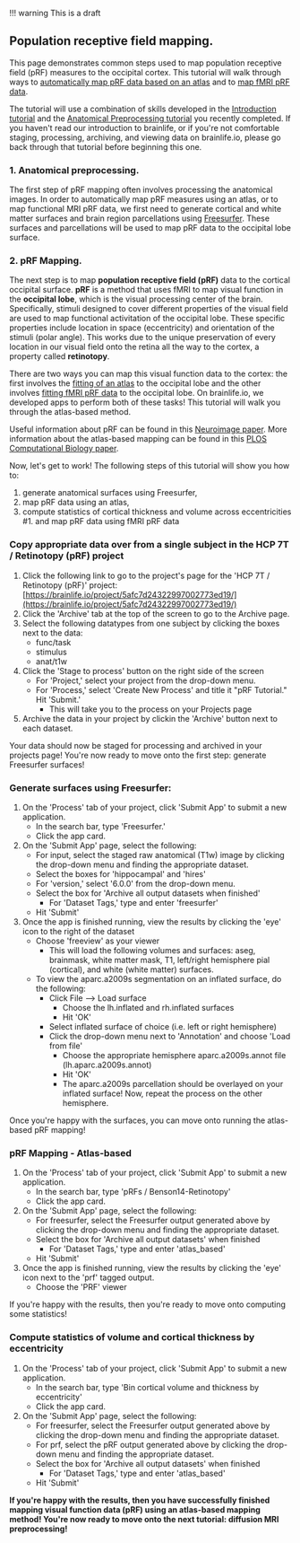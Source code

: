 !!! warning
    This is a draft

## Population receptive field mapping.

This page demonstrates common steps used to map population receptive field (pRF) measures to the occipital cortex. This tutorial will walk through ways to [automatically map pRF data based on an atlas](https://brainlife.io/app/5cc4cd3f4ed9df00317f621d) and to [map fMRI pRF data](https://brainlife.io/app/5afc9831322997002773ed1c).

The tutorial will use a combination of skills developed in the [Introduction tutorial](https://brainlife.io/docs/tutorial/introduction-to-brainlife/) and the [Anatomical Preprocessing tutorial](https://brainlife.io/docs/tutorial/t1w-preprocessing/) you recently completed. If you haven't read our introduction to brainlife, or if you're not comfortable staging, processing, archiving, and viewing data on brainlife.io, please go back through that tutorial before beginning this one.

### 1. Anatomical preprocessing.

The first step of pRF mapping often involves processing the anatomical images. In order to automatically map pRF measures using an atlas, or to map functional MRI pRF data, we first need to generate cortical and white matter surfaces and brain region parcellations using [Freesurfer](https://brainlife.io/app/58c56d92e13a50849b258801). These surfaces and parcellations will be used to map pRF data to the occipital lobe surface.

### 2. pRF Mapping.

The next step is to map **population receptive field (pRF)** data to the cortical occipital surface. **pRF** is a method that uses fMRI to map visual function in the **occipital lobe**, which is the visual processing center of the brain. Specifically, stimuli designed to cover different properties of the visual field are used to map functional activitation of the occipital lobe. These specific properties include location in space (eccentricity) and orientation of the stimuli (polar angle). This works due to the unique preservation of every location in our visual field onto the retina all the way to the cortex, a property called **retinotopy**.

There are two ways you can map this visual function data to the cortex: the first involves the [fitting of an atlas](https://brainlife.io/app/5cc4cd3f4ed9df00317f621d) to the occipital lobe and the other involves [fitting fMRI pRF data](https://brainlife.io/app/5afc9831322997002773ed1c) to the occipital lobe. On brainlife.io, we developed apps to perform both of these tasks! This tutorial will walk you through the atlas-based method.

Useful information about pRF can be found in this [Neuroimage paper](https://pubmed.ncbi.nlm.nih.gov/17977024/). More information about the atlas-based mapping can be found in this [PLOS Computational Biology paper](https://journals.plos.org/ploscompbiol/article?id=10.1371/journal.pcbi.1003538). 

Now, let's get to work! The following steps of this tutorial will show you how to:

1. generate anatomical surfaces using Freesurfer, 
1. map pRF data using an atlas,
1. compute statistics of cortical thickness and volume across eccentricities
#1. and map pRF data using fMRI pRF data

### Copy appropriate data over from a single subject in the HCP 7T / Retinotopy (pRF) project

1. Click the following link to go to the project's page for the 'HCP 7T / Retinotopy (pRF)' project: [https://brainlife.io/project/5afc7d24322997002773ed19/](https://brainlife.io/project/5afc7d24322997002773ed19/)
1. Click the 'Archive' tab at the top of the screen to go to the Archive page.
1. Select the following datatypes from one subject by clicking the boxes next to the data:
    * func/task
    * stimulus
    * anat/t1w
1. Click the 'Stage to process' button on the right side of the screen
    * For 'Project,' select your project from the drop-down menu.
    * For 'Process,' select 'Create New Process' and title it "pRF Tutorial." Hit 'Submit.'
        * This will take you to the process on your Projects page
1. Archive the data in your project by clickin the 'Archive' button next to each dataset.

Your data should now be staged for processing and archived in your projects page! You're now ready to move onto the first step: generate Freesurfer surfaces!

### Generate surfaces using Freesurfer:

1. On the 'Process' tab of your project, click 'Submit App' to submit a new application.
    * In the search bar, type 'Freesurfer.'
    * Click the app card.
1. On the 'Submit App' page, select the following:
    * For input, select the staged raw anatomical (T1w) image by clicking the drop-down menu and finding the appropriate dataset.
    * Select the boxes for 'hippocampal' and 'hires'
    * For 'version,' select '6.0.0' from the drop-down menu.
    * Select the box for 'Archive all output datasets when finished'
        * For 'Dataset Tags,' type and enter 'freesurfer'
    * Hit 'Submit'
1. Once the app is finished running, view the results by clicking the 'eye' icon to the right of the dataset
    * Choose 'freeview' as your viewer
        * This will load the following volumes and surfaces: aseg, brainmask, white matter mask, T1, left/right hemisphere pial (cortical), and white (white matter) surfaces.
    * To view the aparc.a2009s segmentation on an inflated surface, do the following:
        * Click File --> Load surface
            * Choose the lh.inflated and rh.inflated surfaces
            * Hit 'OK'
        * Select inflated surface of choice (i.e. left or right hemisphere)
        * Click the drop-down menu next to 'Annotation' and choose 'Load from file'
            * Choose the appropriate hemisphere aparc.a2009s.annot file (lh.aparc.a2009s.annot)
            * Hit 'OK'
            * The aparc.a2009s parcellation should be overlayed on your inflated surface! Now, repeat the process on the other hemisphere.
            
Once you're happy with the surfaces, you can move onto running the atlas-based pRF mapping!

### pRF Mapping - Atlas-based

1. On the 'Process' tab of your project, click 'Submit App' to submit a new application.
    * In the search bar, type 'pRFs / Benson14-Retinotopy'
    * Click the app card.
1. On the 'Submit App' page, select the following:
    * For freesurfer, select the Freesurfer output generated above by clicking the drop-down menu and finding the appropriate dataset.
    * Select the box for 'Archive all output datasets' when finished
        * For 'Dataset Tags,' type and enter 'atlas_based'
    * Hit 'Submit'
1. Once the app is finished running, view the results by clicking the 'eye' icon next to the 'prf' tagged output.
    * Choose the 'PRF' viewer

If you're happy with the results, then you're ready to move onto computing some statistics!

### Compute statistics of volume and cortical thickness by eccentricity

1. On the 'Process' tab of your project, click 'Submit App' to submit a new application.
    * In the search bar, type 'Bin cortical volume and thickness by eccentricity'
    * Click the app card.
1. On the 'Submit App' page, select the following:
    * For freesurfer, select the Freesurfer output generated above by clicking the drop-down menu and finding the appropriate dataset.
    * For prf, select the pRF output generated above by clicking the drop-down menu and finding the appropriate dataset.
    * Select the box for 'Archive all output datasets' when finished
        * For 'Dataset Tags,' type and enter 'atlas_based'
    * Hit 'Submit'

<!--  
### pRF Mapping - fMRI-based

1. On the 'Process' tab of your project, click 'Submit App' to submit a new application.
    * In the search bar, type 'pRFLife mrTools'
    * Click the app card.
1. On the 'Submit App' page, select the following:
    * For func/task, select the staged func/task pRF data by clicking the drop-down menu and finding the appropriate dataset.
    * For stimulus, select the staged stimulus pRF data by clicking the drop-down menu and finding the appropriate dataset.
    * For freesurfer, select the Freesurfer output generated above by clicking the drop-down menu and finding the appropriate dataset.
    * Leave all other options as defaults.
    * Select the box for 'Archive all output datasets' when finished
        * For 'Dataset Tags,' type and enter 'fmri_based'
    * Hit 'Submit'
1. Once the app is finished running, view the results by clicking the 'eye' icon next to the 'prf' tagged output.
    * Choose the 'PRF' viewer
-->
**If you're happy with the results, then you have successfully finished mapping visual function data (pRF) using an atlas-based mapping method! You're now ready to move onto the next tutorial: diffusion MRI preprocessing!**
